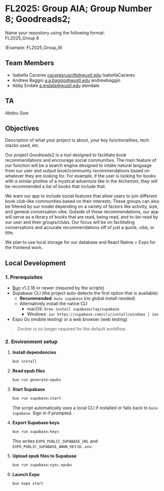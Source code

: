 # FL2025: Group AIA; Group Number 8; Goodreads2;

Name your repository using the following format:  
FL2025_Group 8

(Example: FL2025_Group_9)

## Team Members
- Isabella Caceres caceresruscitti@wustl.edu IsabellaCaceres
- Andrew Baggio a.a.baggio@wustl.edu andrewbaggio
- Abby Endale a.endale@wustl.edu atendale

## TA
Abdou Sow

## Objectives
Description of what your project is about, your key functionalities, tech stacks used, etc. 

Our project Goodreads2 is a tool designed to facilitate book recommendations and encourage social communities. The main feature of our function will be a search engine designed to intake natural language from our user and output book/community recommendations based on whatever they are looking for. For example, if the user is looking for books with a similar plotline of a mystical adventure like in the Alchemist, they will be recommended a list of books that include that. 

We want our app to include social features that allow users to join different book club-like communities based on their interests; These groups can also be filtered by our model depending on a variety of factors like activity, size, and general conversation vibe. Outside of these recommendations, our app will serve as a library of books that are read, being read, and to-be-read by our user and their groups/clubs. Our focus will be on facilitating conversations and accurate recommendations off of just a quote, vibe, or title.

We plan to use local storage for our database and React Native + Expo for the frontend work.



## Local Development

### 1. Prerequisites

- [Bun](https://bun.sh) v1.2.18 or newer (required by the scripts)
- Supabase CLI (the project auto-detects the first option that is available):
  - **Recommended**: `bunx supabase` (no global install needed)
  - Alternatively install the native CLI
    - macOS: `brew install supabase/tap/supabase`
    - Windows: `iwr https://supabase.com/cli/install/windows | iex`
- Expo Go (mobile testing) or a web browser (web testing)

> Docker is no longer required for the default workflow.

### 2. Environment setup

1. **Install dependencies**

   ```bash
   bun install
   ```

2. **Read epub files**

   ```bash
   bun run generate:epubs
   ```

3. **Start Supabase**

   ```bash
   bun run supabase:start
   ```

   The script automatically uses a local CLI if installed or falls back to `bunx supabase`. Sign in if prompted.

4. **Export Supabase keys**

   ```bash
   bun run supabase:keys
   ```

   This writes `EXPO_PUBLIC_SUPABASE_URL` and `EXPO_PUBLIC_SUPABASE_ANON_KEY` to `.env`.

5. **Upload epub files to Supabase**

   ```bash
   bun run supabase:sync-epubs
   ```

6. **Launch Expo**

   ```bash
   bun expo start
   ```
